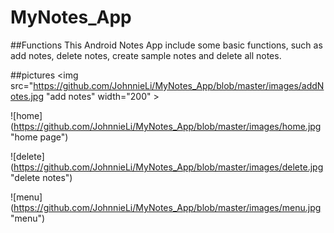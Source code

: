 # MyNotes_App

##Functions
This Android Notes App include some basic functions, such as add notes, 
delete notes, create sample notes and delete all notes.


##pictures
<img src="https://github.com/JohnnieLi/MyNotes_App/blob/master/images/addNotes.jpg "add notes" width="200" >

![home] (https://github.com/JohnnieLi/MyNotes_App/blob/master/images/home.jpg "home page")

![delete] (https://github.com/JohnnieLi/MyNotes_App/blob/master/images/delete.jpg "delete notes")

![menu] (https://github.com/JohnnieLi/MyNotes_App/blob/master/images/menu.jpg "menu")
